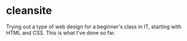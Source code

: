 # cleansite
Trying out a type of web design for a beginner's class in IT, starting with HTML and CSS. This is what I've done so far.
